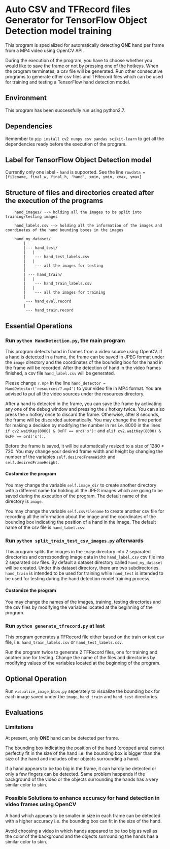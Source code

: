 # Auto CSV and TFRecord files Generator for TensorFlow Object Detection model training

This program is specialized for automatically detecting **ONE** hand per frame from a MP4 video using OpenCV API.

During the execution of the program, you have to choose whether you would like to save the frame or not by pressing one of the hotkeys. When the program terminates, a csv file will be generated. Run other consecutive programs to generate other csv files and TFRecord files which can be used for training and testing a TensorFlow hand detection model.

## Environment
This program has been successfully run using python2.7.

## Dependencies
Remember to `pip install cv2 numpy csv pandas scikit-learn` to get all the dependencies ready before the execution of the program.

## Label for TensorFlow Object Detection model
Currently only one label - `hand` is supported. See the line `rowdata = [filename, final_w, final_h, 'hand', xmin, ymin, xmax, ymax]`

## Structure of files and directories created after the execution of the programs
```
    hand_images/ --> holding all the images to be split into training/testing images

    hand_labels.csv --> holding all the information of the images and coordinates of the hand bounding boxes in the images

    hand_my_dataset/
        |
        |--- hand_test/
        |   |
        |    --- hand_test_labels.csv
        |   |
        |    --- all the images for testing
        |
        | --- hand_train/
        |   |
        |    --- hand_train_labels.csv
        |   |
        |    --- all the images for training
        |
         --- hand_eval.record
        |
         --- hand_train.record
```

## Essential Operations

### Run `python HandDetection.py`, the main program
This program detects hand in frames from a video source using OpenCV. If a hand is detected in a frame, the frame can be saved in JPEG format under the `image` directory and the coordinates of the bounding box for the hand in the frame will be recorded. After the detection of hand in the video frames finished, a csv file `hand_label.csv` will be generated.

Please change `?.mp4` in the line `hand_detector = HandDetector('resources/?.mp4')` to your video file in MP4 format. You are advised to put all the video sources under the resources directory.

After a hand is detected in the frame, you can save the frame by activating any one of the debug window and pressing the `s` hotkey twice. You can also press the `x` hotkey once to discard the frame. Otherwise, after 8 seconds, the frame will be discarded automatically. You may change the time period for making a decision by modifying the number in ms i.e. 8000 in the lines `if cv2.waitKey(8000) & 0xFF == ord('x'):` and `elif cv2.waitKey(8000) & 0xFF == ord('s'):`.

Before the frame is saved, it will be automatically resized to a size of 1280 * 720. You may change your desired frame width and height by changing the number of the variables `self.desiredFrameWidth` and `self.desiredFrameHeight`.

#### Customize the program
You may change the variable `self.image_dir` to create another directory with a different name for holding all the JPEG images which are going to be saved during the execution of the program. The default name of the directory is `image`.

You may change the variable `self.csvFilename` to create another csv file for recording all the information about the image and the coordinates of the bounding box indicating the position of a hand in the image. The default name of the csv file is `hand_label.csv`.

### Run `python split_train_test_csv_images.py` afterwards
This program splits the images in the `image` directory into 2 separated directories and corresponding image data in the `hand_label.csv` csv file into 2 separated csv files. By default a dataset directory called `hand_my_dataset` will be created. Under this dataset directory, there are two subdirectories. `hand_train` is intended to be used for training while `hand_test` is intended to be used for testing during the hand detection model training process.

#### Customize the program
You may change the names of the images, training, testing directories and the csv files by modifying the variables located at the beginning of the program.

### Run `python generate_tfrecord.py` at last
This program generates a TFRecord file either based on the train or test csv file, i.e. `hand_train_labels.csv` or `hand_test_labels.csv`.

Run the program twice to generate 2 TFRecord files, one for training and another one for testing. Change the name of the files and directories by modifying values of the variables located at the beginning of the program.


## Optional Operation
Run `visualize_image_bbox.py` seperately to visualize the bounding box for each image saved under the `image`, `hand_train` and `hand_test` directories.


## Evaluations
### Limitations
At present, only **ONE** hand can be detected per frame.

The bounding box indicating the position of the hand (cropped area) cannot perfectly fit in the size of the hand i.e. the bounding box is bigger than the size of the hand and includes other objects surrounding a hand.

If a hand appears to be too big in the frame, it can hardly be detected or only a few fingers can be detected. Same problem happends if the background of the video or the objects surrounding the hands has a very similar color to skin.

### Possible Solutions to enhance accuracy for hand detection in video frames using OpenCV
A hand which appears to be smaller in size in each frame can be detected with a higher accuracy i.e. the bounding box can fit in the size of the hand.

Avoid choosing a video in which hands appeared to be too big as well as the color of the background and the objects surrounding the hands has a similar color to skin.
